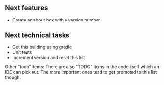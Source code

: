 Next features
-------------
- Create an about box with a version number


Next technical tasks
--------------------
- Get this building using gradle
- Unit tests
- Increment version and reset this list


Other "todo" items:
There are also "TODO" items in the code itself which an IDE can pick out. The more important ones tend to get promoted to this list though.
